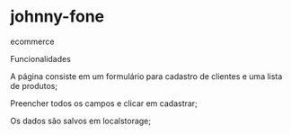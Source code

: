 # johnny-fone
ecommerce


Funcionalidades

A página consiste em um formulário para cadastro de clientes e uma lista de produtos;

Preencher todos os campos e clicar em cadastrar;

Os dados são salvos em localstorage;

